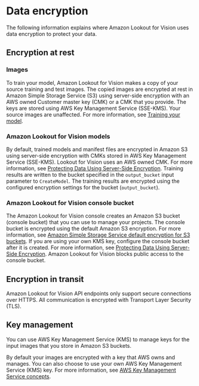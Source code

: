 # Data encryption<a name="security-data-encryption"></a>

The following information explains where Amazon Lookout for Vision uses data encryption to protect your data\.

## Encryption at rest<a name="security-data-encryption-at-rest"></a>

### Images<a name="security-images"></a>

 To train your model, Amazon Lookout for Vision makes a copy of your source training and test images\. The copied images are encrypted at rest in Amazon Simple Storage Service \(S3\) using server\-side encryption with an AWS owned Customer master key \(CMK\) or a CMK that you provide\. The keys are stored using AWS Key Management Service \(SSE\-KMS\)\. Your source images are unaffected\. For more information, see [Training your model](model-train.md)\. 

### Amazon Lookout for Vision models<a name="security-models"></a>

By default, trained models and manifest files are encrypted in Amazon S3 using server\-side encryption with CMKs stored in AWS Key Management Service \(SSE\-KMS\)\. Lookout for Vision uses an AWS owned CMK\. For more information, see [ Protecting Data Using Server\-Side Encryption](https://docs.aws.amazon.com/AmazonS3/latest/dev/serv-side-encryption.html)\. Training results are written to the bucket specified in the `output_bucket` input parameter to `CreateModel`\. The training results are encrypted using the configured encryption settings for the bucket \(`output_bucket`\)\. 

### Amazon Lookout for Vision console bucket<a name="security-console"></a>

The Amazon Lookout for Vision console creates an Amazon S3 bucket \(console bucket\) that you can use to manage your projects\. The console bucket is encrypted using the default Amazon S3 encryption\. For more information, see [Amazon Simple Storage Service default encryption for S3 buckets](https://docs.aws.amazon.com/AmazonS3/latest/dev/bucket-encryption.html)\. If you are using your own KMS key, configure the console bucket after it is created\. For more information, see [ Protecting Data Using Server\-Side Encryption](https://docs.aws.amazon.com/AmazonS3/latest/dev/serv-side-encryption.html)\. Amazon Lookout for Vision blocks public access to the console bucket\.

## Encryption in transit<a name="security-data-encryption-in-transit"></a>

Amazon Lookout for Vision API endpoints only support secure connections over HTTPS\. All communication is encrypted with Transport Layer Security \(TLS\)\. 

## Key management<a name="security-data-encryption-key-management"></a>

You can use AWS Key Management Service \(KMS\) to manage keys for the input images that you store in Amazon S3 buckets\.

By default your images are encrypted with a key that AWS owns and manages\. You can also choose to use your own AWS Key Management Service \(KMS\) key\. For more information, see [AWS Key Management Service concepts](https://docs.aws.amazon.com/kms/latest/developerguide/concepts.html#master_keys)\.